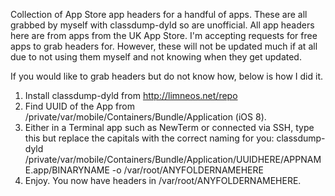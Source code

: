 Collection of App Store app headers for a handful of apps. These are all grabbed by myself with classdump-dyld so are unofficial. All app headers here are from apps from the UK App Store. I'm accepting requests for free apps to grab headers for. However, these will not be updated much if at all due to not using them myself and not knowing when they get updated.

If you would like to grab headers but do not know how, below is how I did it. <br />
1. Install classdump-dyld from http://limneos.net/repo <br />
2. Find UUID of the App from /private/var/mobile/Containers/Bundle/Application (iOS 8). <br />
3. Either in a Terminal app such as NewTerm or connected via SSH, type this but replace the capitals with the correct naming for you: classdump-dyld /private/var/mobile/Containers/Bundle/Application/UUIDHERE/APPNAME.app/BINARYNAME -o /var/root/ANYFOLDERNAMEHERE <br />
4. Enjoy. You now have headers in /var/root/ANYFOLDERNAMEHERE.
